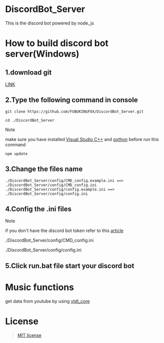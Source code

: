 # DiscordBot_Server
This is the discord bot powered by node_js

# How to build discord bot server(Windows)
## 1.download git
[LINK](https://git-scm.com/)

## 2.Type the following command in console
```
git clone https://github.com/FUBUKINGFOX/DiscordBot_Server.git
```
```
cd ./DiscordBot_Server
```
> [!NOTE]
> make sure you have installed [Visual Studio C++](https://learn.microsoft.com/en-us/cpp/build/vscpp-step-0-installation?view=msvc-170)
> and [python](https://www.python.org/downloads/) before run this command
```
npm update
```

## 3.Change the files name
`
./DiscordBot_Server/config/CMD_config.example.ini ==> ./DiscordBot_Server/config/CMD_config.ini
`
`
./DiscordBot_Server/config/config.example.ini ==> ./DiscordBot_Server/config/config.ini
`
## 4.Config the .ini files
> [!NOTE]
> if you don't have the discord bot token refer to this [article](https://discord.com/developers/docs/quick-start/getting-started)

./DiscordBot_Server/config/CMD_config.ini

./DiscordBot_Server/config/config.ini
## 5.Click run.bat file start your discord bot

# Music functions
get data from youtube by using [ytdl_core](https://github.com/fent/node-ytdl-core)

# License
> [MIT license](./LICENSE)
